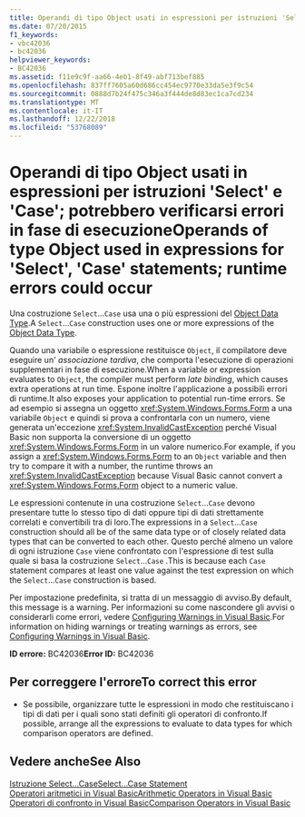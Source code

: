```yaml
---
title: Operandi di tipo Object usati in espressioni per istruzioni 'Select' e 'Case'; potrebbero verificarsi errori in fase di esecuzione
ms.date: 07/20/2015
f1_keywords:
- vbc42036
- bc42036
helpviewer_keywords:
- BC42036
ms.assetid: f11e9c9f-aa66-4eb1-8f49-abf713bef885
ms.openlocfilehash: 837ff7605a60d686cc454ec9770e33da5e3f9c54
ms.sourcegitcommit: 0888d7b24f475c346a3f444de8d83ec1ca7cd234
ms.translationtype: MT
ms.contentlocale: it-IT
ms.lasthandoff: 12/22/2018
ms.locfileid: "53768089"
---
```

# <a name="operands-of-type-object-used-in-expressions-for-select-case-statements-runtime-errors-could-occur"></a><span data-ttu-id="e1cbb-102">Operandi di tipo Object usati in espressioni per istruzioni 'Select' e 'Case'; potrebbero verificarsi errori in fase di esecuzione</span><span class="sxs-lookup"><span data-stu-id="e1cbb-102">Operands of type Object used in expressions for 'Select', 'Case' statements; runtime errors could occur</span></span>
<span data-ttu-id="e1cbb-103">Una costruzione `Select`...`Case` usa una o più espressioni del [Object Data Type](../../visual-basic/language-reference/data-types/object-data-type.md).</span><span class="sxs-lookup"><span data-stu-id="e1cbb-103">A `Select`...`Case` construction uses one or more expressions of the [Object Data Type](../../visual-basic/language-reference/data-types/object-data-type.md).</span></span>  
  
 <span data-ttu-id="e1cbb-104">Quando una variabile o espressione restituisce `Object`, il compilatore deve eseguire un' *associazione tardiva*, che comporta l'esecuzione di operazioni supplementari in fase di esecuzione.</span><span class="sxs-lookup"><span data-stu-id="e1cbb-104">When a variable or expression evaluates to `Object`, the compiler must perform *late binding*, which causes extra operations at run time.</span></span> <span data-ttu-id="e1cbb-105">Espone inoltre l'applicazione a possibili errori di runtime.</span><span class="sxs-lookup"><span data-stu-id="e1cbb-105">It also exposes your application to potential run-time errors.</span></span> <span data-ttu-id="e1cbb-106">Se ad esempio si assegna un oggetto <xref:System.Windows.Forms.Form> a una variabile `Object` e quindi si prova a confrontarla con un numero, viene generata un'eccezione <xref:System.InvalidCastException> perché Visual Basic non supporta la conversione di un oggetto <xref:System.Windows.Forms.Form> in un valore numerico.</span><span class="sxs-lookup"><span data-stu-id="e1cbb-106">For example, if you assign a <xref:System.Windows.Forms.Form> to an `Object` variable and then try to compare it with a number, the runtime throws an <xref:System.InvalidCastException> because Visual Basic cannot convert a <xref:System.Windows.Forms.Form> object to a numeric value.</span></span>  
  
 <span data-ttu-id="e1cbb-107">Le espressioni contenute in una costruzione `Select`...`Case` devono presentare tutte lo stesso tipo di dati oppure tipi di dati strettamente correlati e convertibili tra di loro.</span><span class="sxs-lookup"><span data-stu-id="e1cbb-107">The expressions in a `Select`...`Case` construction should all be of the same data type or of closely related data types that can be converted to each other.</span></span> <span data-ttu-id="e1cbb-108">Questo perché almeno un valore di ogni istruzione `Case` viene confrontato con l'espressione di test sulla quale si basa la costruzione `Select`...`Case` .</span><span class="sxs-lookup"><span data-stu-id="e1cbb-108">This is because each `Case` statement compares at least one value against the test expression on which the `Select`...`Case` construction is based.</span></span>  
  
 <span data-ttu-id="e1cbb-109">Per impostazione predefinita, si tratta di un messaggio di avviso.</span><span class="sxs-lookup"><span data-stu-id="e1cbb-109">By default, this message is a warning.</span></span> <span data-ttu-id="e1cbb-110">Per informazioni su come nascondere gli avvisi o considerarli come errori, vedere [Configuring Warnings in Visual Basic](/visualstudio/ide/configuring-warnings-in-visual-basic).</span><span class="sxs-lookup"><span data-stu-id="e1cbb-110">For information on hiding warnings or treating warnings as errors, see [Configuring Warnings in Visual Basic](/visualstudio/ide/configuring-warnings-in-visual-basic).</span></span>  
  
 <span data-ttu-id="e1cbb-111">**ID errore:** BC42036</span><span class="sxs-lookup"><span data-stu-id="e1cbb-111">**Error ID:** BC42036</span></span>  
  
## <a name="to-correct-this-error"></a><span data-ttu-id="e1cbb-112">Per correggere l'errore</span><span class="sxs-lookup"><span data-stu-id="e1cbb-112">To correct this error</span></span>  
  
-   <span data-ttu-id="e1cbb-113">Se possibile, organizzare tutte le espressioni in modo che restituiscano i tipi di dati per i quali sono stati definiti gli operatori di confronto.</span><span class="sxs-lookup"><span data-stu-id="e1cbb-113">If possible, arrange all the expressions to evaluate to data types for which comparison operators are defined.</span></span>  
  
## <a name="see-also"></a><span data-ttu-id="e1cbb-114">Vedere anche</span><span class="sxs-lookup"><span data-stu-id="e1cbb-114">See Also</span></span>  
 [<span data-ttu-id="e1cbb-115">Istruzione Select...Case</span><span class="sxs-lookup"><span data-stu-id="e1cbb-115">Select...Case Statement</span></span>](../../visual-basic/language-reference/statements/select-case-statement.md)  
 [<span data-ttu-id="e1cbb-116">Operatori aritmetici in Visual Basic</span><span class="sxs-lookup"><span data-stu-id="e1cbb-116">Arithmetic Operators in Visual Basic</span></span>](../../visual-basic/programming-guide/language-features/operators-and-expressions/arithmetic-operators.md)  
 [<span data-ttu-id="e1cbb-117">Operatori di confronto in Visual Basic</span><span class="sxs-lookup"><span data-stu-id="e1cbb-117">Comparison Operators in Visual Basic</span></span>](../../visual-basic/programming-guide/language-features/operators-and-expressions/comparison-operators.md)
